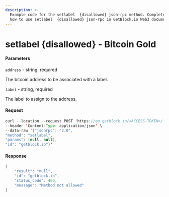 ```yaml
---
description: >-
  Example code for the setlabel  {disallowed} json-rpc method. Сomplete guide on
  how to use setlabel  {disallowed} json-rpc in GetBlock.io Web3 documentation.
---
```


# setlabel {disallowed} - Bitcoin Gold

#### Parameters

`address` - string, required

The bitcoin address to be associated with a label.

`label` - string, required

The label to assign to the address.

#### Request

```java
curl --location --request POST 'https://go.getblock.io/<ACCESS-TOKEN>/' \
--header 'Content-Type: application/json' \
--data-raw '{"jsonrpc": "2.0",
"method": "setlabel",
"params": [null, null],
"id": "getblock.io"}'
```

#### Response

```java
{
    "result": "null",
    "id": "getblock.io",
    "status_code": 405,
    "message": "Method not allowed"
}
```
